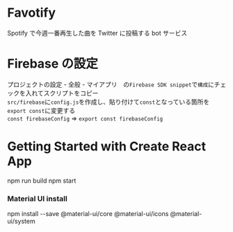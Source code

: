 # Favotify

Spotify で今週一番再生した曲を Twitter に投稿する bot サービス

# Firebase の設定

プロジェクトの設定 - 全般 - マイアプリ　の`Firebase SDK snippet`で`構成`にチェックを入れてスクリプトをコピー  
`src/firebase`に`config.js`を作成し、貼り付けて`const`となっている箇所を`export const`に変更する  
`const firebaseConfig` => `export const firebaseConfig`

# Getting Started with Create React App

npm run build
npm start

### Material UI install

npm install --save @material-ui/core @material-ui/icons @material-ui/system
